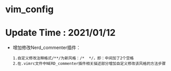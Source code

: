 # vim_config





# Update Time : 2021/01/12

* 增加修改Nerd_commenter插件：

  ```shell
  1.自定义修改注释格式/**/为新风格：/*  */，即：中间加了2个空格
  2.在.vimrc文件中NERD_commenter插件相关描述部分增加自定义修改该风格的方法步骤
  ```



  



